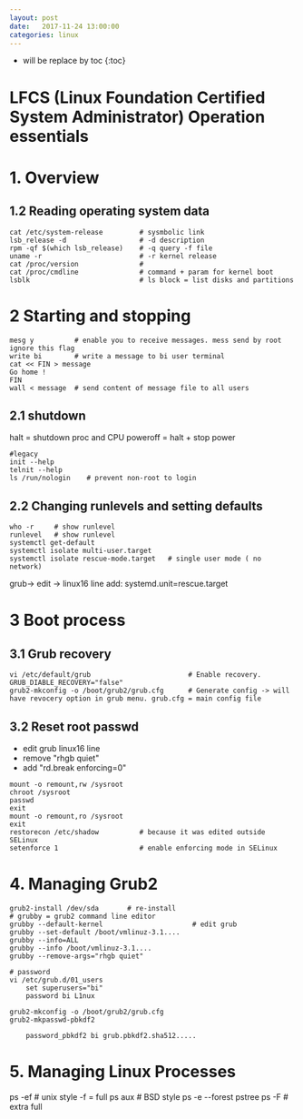 ```yaml
---
layout: post
date:   2017-11-24 13:00:00
categories: linux
---
```

* will be replace by toc
{:toc}

# LFCS (Linux Foundation Certified System Administrator) Operation essentials

# 1. Overview

## 1.2 Reading operating system data

~~~
cat /etc/system-release         # sysmbolic link
lsb_release -d                  # -d description
rpm -qf $(which lsb_release)    # -q query -f file 
uname -r                        # -r kernel release
cat /proc/version               #
cat /proc/cmdline               # command + param for kernel boot
lsblk                           # ls block = list disks and partitions
~~~


# 2 Starting and stopping

~~~
mesg y          # enable you to receive messages. mess send by root ignore this flag
write bi        # write a message to bi user terminal
cat << FIN > message
Go home !
FIN
wall < message  # send content of message file to all users
~~~

## 2.1 shutdown

halt     = shutdown proc and CPU
poweroff = halt + stop power

~~~
#legacy
init --help
telnit --help
ls /run/nologin    # prevent non-root to login
~~~

## 2.2 Changing runlevels and setting defaults

~~~
who -r     # show runlevel
runlevel   # show runlevel
systemctl get-default
systemctl isolate multi-user.target
systemctl isolate rescue-mode.target   # single user mode ( no network)
~~~

grub-> edit -> linux16 line add:
systemd.unit=rescue.target

# 3 Boot process

## 3.1 Grub recovery

~~~
vi /etc/default/grub                        # Enable recovery. GRUB_DIABLE_RECOVERY="false"
grub2-mkconfig -o /boot/grub2/grub.cfg      # Generate config -> will have revocery option in grub menu. grub.cfg = main config file
~~~

## 3.2 Reset root passwd

- edit grub linux16 line
- remove "rhgb quiet"
- add "rd.break enforcing=0"

~~~
mount -o remount,rw /sysroot
chroot /sysroot
passwd
exit
mount -o remount,ro /sysroot
exit
restorecon /etc/shadow          # because it was edited outside SELinux
setenforce 1                    # enable enforcing mode in SELinux
~~~

# 4. Managing Grub2

~~~
grub2-install /dev/sda       # re-install 
# grubby = grub2 command line editor
grubby --default-kernel                      # edit grub
grubby --set-default /boot/vmlinuz-3.1....
grubby --info=ALL
grubby --info /boot/vmlinuz-3.1....
grubby --remove-args="rhgb quiet"

# password
vi /etc/grub.d/01_users
	set superusers="bi"
	password bi L1nux

grub2-mkconfig -o /boot/grub2/grub.cfg
grub2-mkpasswd-pbkdf2

	password_pbkdf2 bi grub.pbkdf2.sha512.....
~~~

# 5. Managing Linux Processes


ps -ef    # unix style -f = full
ps aux    # BSD style
ps -e --forest
pstree
ps -F     # extra full


